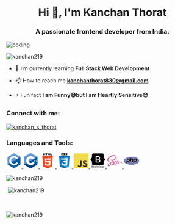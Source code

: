 <h1 align="center">Hi 👋, I'm Kanchan Thorat</h1>
<h3 align="center">A passionate frontend developer from India.</h3>
<img src="right" alt="coding" width="400" src="https://www.careerguide.com/career/wp-content/uploads/2020/03/full-stack-development.gif">
<p align="left"> <img src="https://komarev.com/ghpvc/?username=kanchan219&label=Profile%20views&color=0e75b6&style=flat" alt="kanchan219" /> </p>

- 🌱 I’m currently learning **Full Stack Web Development**

- 📫 How to reach me **kanchanthorat830@gmail.com**

- ⚡ Fun fact **I am Funny😅but I am Heartly Sensitive😊**

<h3 align="left">Connect with me:</h3>
<p align="left">
<a href="https://instagram.com/kanchan_s_thorat" target="blank"><img align="center" src="https://raw.githubusercontent.com/rahuldkjain/github-profile-readme-generator/master/src/images/icons/Social/instagram.svg" alt="kanchan_s_thorat" height="30" width="40" /></a>
</p>

<h3 align="left">Languages and Tools:</h3>
<p align="left">
  
  <a href="https://www.cprogramming.com/" target="_blank" rel="noreferrer"> <img src="https://raw.githubusercontent.com/devicons/devicon/master/icons/c/c-original.svg" alt="c" width="40" height="40"/> </a>
   <a href="https://www.w3schools.com/cpp/" target="_blank" rel="noreferrer"> <img src="https://raw.githubusercontent.com/devicons/devicon/master/icons/cplusplus/cplusplus-original.svg" alt="cplusplus" width="40" height="40"/> </a>
  <a href="https://www.w3.org/html/" target="_blank" rel="noreferrer"> <img src="https://raw.githubusercontent.com/devicons/devicon/master/icons/html5/html5-original-wordmark.svg" alt="html5" width="40" height="40"/> </a> 
  <a href="https://www.w3schools.com/css/" target="_blank" rel="noreferrer"> <img src="https://raw.githubusercontent.com/devicons/devicon/master/icons/css3/css3-original-wordmark.svg" alt="css3" width="40" height="40"/> </a>
    <a href="https://developer.mozilla.org/en-US/docs/Web/JavaScript" target="_blank" rel="noreferrer"> <img src="https://raw.githubusercontent.com/devicons/devicon/master/icons/javascript/javascript-original.svg" alt="javascript" width="40" height="40"/> </a>
  <a href="https://getbootstrap.com" target="_blank" rel="noreferrer"> <img src="https://raw.githubusercontent.com/devicons/devicon/master/icons/bootstrap/bootstrap-plain-wordmark.svg" alt="bootstrap" width="40" height="40"/> </a>
   <a href="https://sass-lang.com" target="_blank" rel="noreferrer"> <img src="https://raw.githubusercontent.com/devicons/devicon/master/icons/sass/sass-original.svg" alt="sass" width="40" height="40"/> </a> <a href="https://www.php.net" target="_blank" rel="noreferrer"> <img src="https://raw.githubusercontent.com/devicons/devicon/master/icons/php/php-original.svg" alt="php" width="40" height="40"/> </a></p>
 <p><img align="left" src="https://github-readme-stats.vercel.app/api/top-langs?username=kanchan219&show_icons=true&locale=en&layout=compact" alt="kanchan219" /></p><br>

<p>&nbsp;<img align="center" src="https://github-readme-stats.vercel.app/api?username=kanchan219&show_icons=true&locale=en" alt="kanchan219"/></p>
<br>
<p><img align="center" src="https://github-readme-streak-stats.herokuapp.com/?user=kanchan219&" alt="kanchan219"/></p>
